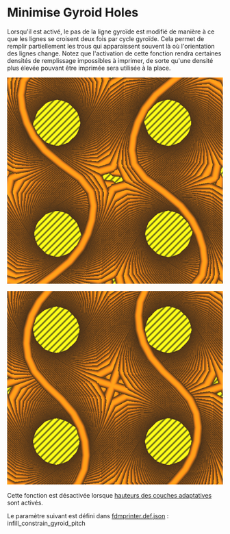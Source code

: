 # Minimise Gyroid Holes

Lorsqu'il est activé, le pas de la ligne gyroïde est modifié de manière à ce que les lignes se croisent deux fois par cycle gyroïde. Cela permet de remplir partiellement les trous qui apparaissent souvent là où l'orientation des lignes change. Notez que l'activation de cette fonction rendra certaines densités de remplissage impossibles à imprimer, de sorte qu'une densité plus élevée pouvant être imprimée sera utilisée à la place. 

![Minimiser les trous dans les gyroïdes OFF](../../../articles/images-mb/infill_constrain_gyroid_pitch_off.png)

![Minimiser les trous dans les gyroïdes ON](../../../articles/images-mb/infill_constrain_gyroid_pitch_on.png)

Cette fonction est désactivée lorsque [hauteurs des couches adaptatives](../experimental/adaptive_layer_height_enabled.md) sont activés.

Le paramètre suivant est défini dans [fdmprinter.def.json](https://github.com/smartavionics/Cura/blob/mb-master/resources/definitions/fdmprinter.def.json) : infill_constrain_gyroid_pitch

